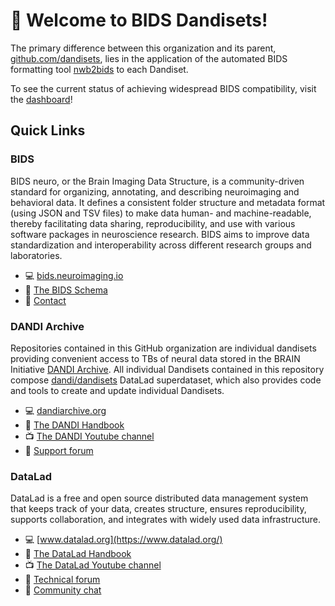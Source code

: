 # 👋 Welcome to BIDS Dandisets!

The primary difference between this organization and its parent, [github.com/dandisets](https://github.com/dandisets/), lies in the application of the automated BIDS formatting tool [nwb2bids](https://github.com/con/nwb2bids) to each Dandiset.

To see the current status of achieving widespread BIDS compatibility, visit the [dashboard](https://github.com/bids-dandisets/dashboard)!



## Quick Links

### BIDS

BIDS neuro, or the Brain Imaging Data Structure, is a community-driven standard for organizing, annotating, and describing neuroimaging and behavioral data.
It defines a consistent folder structure and metadata format (using JSON and TSV files) to make data human- and machine-readable, thereby facilitating data sharing, reproducibility, and use with various software packages in neuroscience research.
BIDS aims to improve data standardization and interoperability across different research groups and laboratories. 

- :computer: [bids.neuroimaging.io](https://bids.neuroimaging.io/index.html)
- :book: [The BIDS Schema](https://bids-specification.readthedocs.io/en/stable/appendices/schema.html)
- :raising_hand: [Contact](https://bids.neuroimaging.io/contact/index.html)



### DANDI Archive

Repositories contained in this GitHub organization are individual dandisets providing convenient access to TBs of neural data stored in the BRAIN Initiative [DANDI Archive](https://dandiarchive.org).
All individual Dandisets contained in this repository compose [dandi/dandisets](https://github.com/dandi/dandisets/) DataLad superdataset, which also provides code and tools to create and update individual Dandisets.

- :computer: [dandiarchive.org](https://dandiarchive.org/)
- :book: [The DANDI Handbook](https://www.dandiarchive.org/handbook)
- :tv: [The DANDI Youtube channel](https://www.youtube.com/channel/UCsLLBNhtcV-wL8cCZWveDCA)
- :raising_hand: [Support forum](https://github.com/dandi/helpdesk/)



### DataLad

DataLad is a free and open source distributed data management system that keeps track of your data, creates structure, ensures reproducibility, supports collaboration, and integrates with widely used data infrastructure.

- :computer: [www.datalad.org](https://www.datalad.org/)
- :book: [The DataLad Handbook](http://handbook.datalad.org/en/latest/)
- :tv: [The DataLad Youtube channel](https://www.youtube.com/c/DataLad)
- :raising_hand: [Technical forum](https://neurostars.org/search?q=datalad%20category%3A1)
- :speech_balloon: [Community chat](https://matrix.to/#/#datalad:matrix.org)
